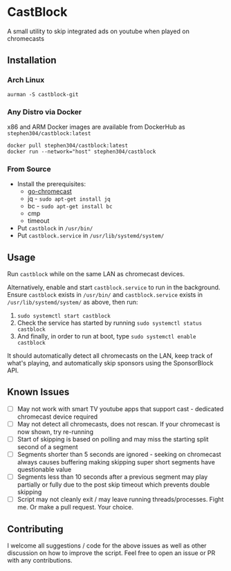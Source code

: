 # CastBlock
A small utility to skip integrated ads on youtube when played on chromecasts

## Installation

### Arch Linux

```
aurman -S castblock-git
```

### Any Distro via Docker

x86 and ARM Docker images are available from DockerHub as `stephen304/castblock:latest`

```
docker pull stephen304/castblock:latest
docker run --network="host" stephen304/castblock
```

### From Source

* Install the prerequisites:
  * [go-chromecast](https://github.com/vishen/go-chromecast)
  * jq - `sudo apt-get install jq`
  * bc - `sudo apt-get install bc`
  * cmp
  * timeout
* Put `castblock` in `/usr/bin/`
* Put `castblock.service` in `/usr/lib/systemd/system/`

## Usage
Run `castblock` while on the same LAN as chromecast devices.

Alternatively, enable and start `castblock.service` to run in the background.
Ensure `castblock` exists in `/usr/bin/` and `castblock.service` exists in `/usr/lib/systemd/system/` as above, then run:
1. `sudo systemctl start castblock`
1. Check the service has started by running `sudo systemctl status castblock`
1. And finally, in order to run at boot, type `sudo systemctl enable castblock`

It should automatically detect all chromecasts on the LAN, keep track of what's playing, and automatically skip sponsors using the SponsorBlock API.

## Known Issues
- [ ] May not work with smart TV youtube apps that support cast - dedicated chromecast device required
- [ ] May not detect all chromecasts, does not rescan. If your chromecast is now shown, try re-running
- [ ] Start of skipping is based on polling and may miss the starting split second of a segment
- [ ] Segments shorter than 5 seconds are ignored - seeking on chromecast always causes buffering making skipping super short segments have questionable value
- [ ] Segments less than 10 seconds after a previous segment may play partially or fully due to the post skip timeout which prevents double skipping
- [ ] Script may not cleanly exit / may leave running threads/processes. Fight me. Or make a pull request. Your choice.

## Contributing
I welcome all suggestions / code for the above issues as well as other discussion on how to improve the script. Feel free to open an issue or PR with any contributions.
